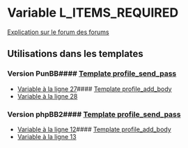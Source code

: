 # Variable L_ITEMS_REQUIRED
[Explication sur le forum des forums](http://forum.forumactif.com/t294113-listing-des-variables#L_ITEMS_REQUIRED)
## Utilisations dans les templates
### Version PunBB#### [Template profile_send_pass](punbb/profile_send_pass.md)
* [Variable à la ligne 27](../punbb/profile_send_pass.tpl#L27)#### [Template profile_add_body](punbb/profile_add_body.md)
* [Variable à la ligne 28](../punbb/profile_add_body.tpl#L28)
### Version phpBB2#### [Template profile_send_pass](subsilver/profile_send_pass.md)
* [Variable à la ligne 12](../subsilver/profile_send_pass.tpl#L12)#### [Template profile_add_body](subsilver/profile_add_body.md)
* [Variable à la ligne 13](../subsilver/profile_add_body.tpl#L13)